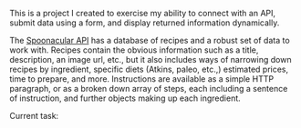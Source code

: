 This is a project I created to exercise my ability to connect with an API, submit data using a form, and display returned information dynamically.

The [Spoonacular API](https://spoonacular.com/food-api) has a database of recipes and a robust set of data to work with. Recipes contain the obvious information such as a title, description, an image url, etc., but it also includes ways of narrowing down recipes by ingredient, specific diets (Atkins, paleo, etc.,) estimated prices, time to prepare, and more. Instructions are available as a simple HTTP paragraph, or as a broken down array of steps, each including a sentence of instruction, and further objects making up each ingredient.

Current task:
